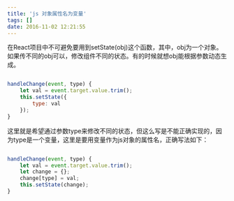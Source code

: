 ```yaml
---
title: 'js 对象属性名为变量'
tags: []
date: 2016-11-02 12:21:55
---
```


在React项目中不可避免要用到setState(obj)这个函数，其中，obj为一个对象。如果传不同的obj可以，修改组件不同的状态。有的时候就想obj能根据参数动态生成。

```js

handleChange(event, type) {
    let val = event.target.value.trim();
    this.setState({
        type: val 
    });
}

```

这里就是希望通过参数type来修改不同的状态，但这么写是不能正确实现的，因为type是一个变量，这里是要用变量作为js对象的属性名，正确写法如下：

```js

handleChange(event, type) {
    let val = event.target.value.trim();
    let change = {};
    change[type] = val;
    this.setState(change);
}
```